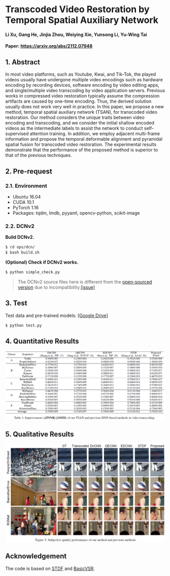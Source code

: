 # Transcoded Video Restoration by Temporal Spatial Auxiliary Network

#### Li Xu, Gang He, Jinjia Zhou, Weiying Xie, Yunsong Li, Yu-Wing Tai

#### Paper: https://arxiv.org/abs/2112.07948

## 1. Abstract

In most video platforms, such as Youtube, Kwai, and Tik-Tok, the played videos usually have undergone multiple video encodings such as hardware encoding by recording devices, software encoding by video editing apps, and single/multiple video transcoding by video application servers. Previous works in compressed video restoration typically assume the compression artifacts are caused by one-time encoding. Thus, the derived solution usually does not work very well in practice. In this paper, we propose a new method, temporal spatial auxiliary network (TSAN), for transcoded video restoration. Our method considers the unique traits between video encoding and transcoding, and we consider the initial shallow encoded videos as the intermediate labels to assist the network to conduct self-supervised attention training. In addition, we employ adjacent multi-frame information and propose the temporal deformable alignment and pyramidal spatial fusion for transcoded video restoration. The experimental results demonstrate that the performance of the proposed method is superior to that of the previous techniques.

## 2. Pre-request

### 2.1. Environment

- Ubuntu 16.04
- CUDA 10.1
- PyTorch 1.16
- Packages: tqdm, lmdb, pyyaml, opencv-python, scikit-image

### 2.2. DCNv2

**Build DCNv2.**

```bash
$ cd ops/dcn/
$ bash build.sh
```

**(Optional) Check if DCNv2 works.**

```bash
$ python simple_check.py
```

> The DCNv2 source files here is different from the [open-sourced version](https://github.com/chengdazhi/Deformable-Convolution-V2-PyTorch) due to incompatibility.[[issue]](https://github.com/open-mmlab/mmediting/issues/84#issuecomment-644974315)



## 3. Test

Test data and pre-trained models: [[Google Drive]](https://drive.google.com/drive/folders/1uPTuwkZTYBjq4Wm6ayaFYB0ByEumFvMd?usp=sharing) 

```bash
$ python test.py
```

## 4. Quantitative Results

![1645521230323](https://github.com/icecherylXuli/TSAN/blob/main/images/Quantitative_Results.PNG)



## 5. Qualitative Results

![1645521230323](https://github.com/icecherylXuli/TSAN/blob/main/images/Qualitative_Results.PNG)



## Acknowledgement

The code is based on [STDF](https://github.com/ryanxingql/stdf-pytorch) and [BasicVSR](https://github.com/ckkelvinchan/BasicVSR-IconVSR).

### 
